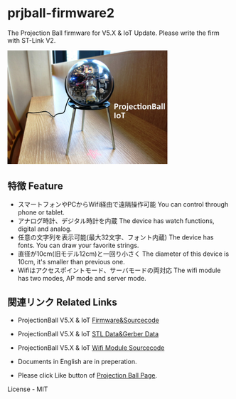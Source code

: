 # prjball-firmware2
The Projection Ball firmware for V5.X &amp; IoT Update. Please write the firm with ST-Link V2.  

 <img src="https://github.com/meerstern/prjball-firmware2/blob/master/main-photo.jpg" width="360">

## 特徴 Feature
  * スマートフォンやPCからWifi経由で遠隔操作可能  You can control through phone or tablet.  
  * アナログ時計、デジタル時計を内蔵  The device has watch functions, digital and analog.  
  * 任意の文字列を表示可能(最大32文字、フォント内蔵)  The device has fonts. You can draw your favorite strings.  
  * 直径が10cm(旧モデル12cm)と一回り小さく  The diameter of this device is 10cm, it's smaller than previous one.   
  * Wifiはアクセスポイントモード、サーバモードの両対応  The wifi module has two modes, AP mode and server mode.  
  
## 関連リンク Related Links
  * ProjectionBall V5.X &amp; IoT [Firmware&Sourcecode][1]      
  * ProjectionBall V5.X &amp; IoT [STL Data&Gerber Data][2]  
  * ProjectionBall V5.X &amp; IoT [Wifi Module Sourcecode][3]  
  
  
  * Documents in English are in preperation.  
  * Please click Like button of [Projection Ball Page][4]. 
  
  License - MIT
  
  
  [1]: https://github.com/meerstern/prjball-firmware2 "*1"
  [2]: https://github.com/meerstern/prjball-parts2 "*2"
  [3]: https://github.com/meerstern/prjball-wifimodule2 "*3"
  [4]: https://www.facebook.com/projectionball "*4"
  

